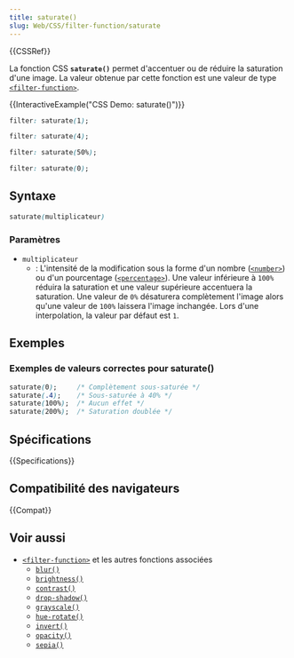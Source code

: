 ```yaml
---
title: saturate()
slug: Web/CSS/filter-function/saturate
---
```


{{CSSRef}}

La fonction CSS **`saturate()`** permet d'accentuer ou de réduire la saturation d'une image. La valeur obtenue par cette fonction est une valeur de type [`<filter-function>`](/fr/docs/Web/CSS/filter-function).

{{InteractiveExample("CSS Demo: saturate()")}}

```css interactive-example-choice
filter: saturate(1);
```

```css interactive-example-choice
filter: saturate(4);
```

```css interactive-example-choice
filter: saturate(50%);
```

```css interactive-example-choice
filter: saturate(0);
```

## Syntaxe

```css
saturate(multiplicateur)
```

### Paramètres

- `multiplicateur`
  - : L'intensité de la modification sous la forme d'un nombre ([`<number>`](/fr/docs/Web/CSS/number)) ou d'un pourcentage ([`<percentage>`](/fr/docs/Web/CSS/percentage)). Une valeur inférieure à `100%` réduira la saturation et une valeur supérieure accentuera la saturation. Une valeur de `0%` désaturera complètement l'image alors qu'une valeur de `100%` laissera l'image inchangée. Lors d'une interpolation, la valeur par défaut est `1`.

## Exemples

### Exemples de valeurs correctes pour saturate()

```css
saturate(0);     /* Complètement sous-saturée */
saturate(.4);    /* Sous-saturée à 40% */
saturate(100%);  /* Aucun effet */
saturate(200%);  /* Saturation doublée */
```

## Spécifications

{{Specifications}}

## Compatibilité des navigateurs

{{Compat}}

## Voir aussi

- [`<filter-function>`](/fr/docs/Web/CSS/filter-function) et les autres fonctions associées
  - [`blur()`](</fr/docs/Web/CSS/filter-function/blur()>)
  - [`brightness()`](</fr/docs/Web/CSS/filter-function/brightness()>)
  - [`contrast()`](</fr/docs/Web/CSS/filter-function/contrast()>)
  - [`drop-shadow()`](</fr/docs/Web/CSS/filter-function/drop-shadow()>)
  - [`grayscale()`](</fr/docs/Web/CSS/filter-function/grayscale()>)
  - [`hue-rotate()`](</fr/docs/Web/CSS/filter-function/hue-rotate()>)
  - [`invert()`](</fr/docs/Web/CSS/filter-function/invert()>)
  - [`opacity()`](</fr/docs/Web/CSS/filter-function/opacity()>)
  - [`sepia()`](</fr/docs/Web/CSS/filter-function/sepia()>)
